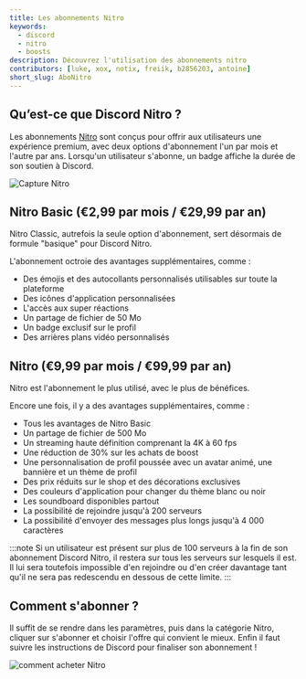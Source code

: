 ```yaml
---
title: Les abonnements Nitro
keywords:
  - discord
  - nitro
  - boosts
description: Découvrez l'utilisation des abonnements nitro
contributors: [luke, xox, notix, freiik, b2856203, antoine]
short_slug: AboNitro
---
```


## Qu’est-ce que Discord Nitro ?
Les abonnements [Nitro](https://discord.com/nitro) sont conçus pour offrir aux utilisateurs une expérience premium, avec deux options d'abonnement l'un par mois et l'autre par ans. Lorsqu'un utilisateur s'abonne, un badge affiche la durée de son soutien à Discord.

![Capture Nitro](https://i.dfr.gg/bRo.png)

## Nitro Basic (€2,99 par mois / €29,99 par an)
Nitro Classic, autrefois la seule option d'abonnement, sert désormais de formule "basique" pour Discord Nitro.

L'abonnement octroie des avantages supplémentaires, comme : 
* Des émojis et des autocollants personnalisés utilisables sur toute la plateforme
* Des icônes d'application personnalisées
* L'accès aux super réactions
* Un partage de fichier de 50 Mo
* Un badge exclusif sur le profil
* Des arrières plans vidéo personnalisés

## Nitro (€9,99 par mois / €99,99 par an)
Nitro est l'abonnement le plus utilisé, avec le plus de bénéfices.

Encore une fois, il y a des avantages supplémentaires, comme :
* Tous les avantages de Nitro Basic
* Un partage de fichier de 500 Mo
* Un streaming haute définition comprenant la 4K à 60 fps
* Une réduction de 30% sur les achats de boost
* Une personnalisation de profil poussée avec un avatar animé, une bannière et un thème de profil
* Des prix réduits sur le shop et des décorations exclusives
* Des couleurs d'application pour changer du thème blanc ou noir
* Les soundboard disponibles partout
* La possibilité de rejoindre jusqu'à 200 serveurs
* La possibilité d'envoyer des messages plus longs jusqu'à 4 000 caractères

:::note 
Si un utilisateur est présent sur plus de 100 serveurs à la fin de son abonnement Discord Nitro, il restera sur tous les serveurs sur lesquels il est. Il lui sera toutefois impossible d'en rejoindre ou d'en créer davantage tant qu'il ne sera pas redescendu en dessous de cette limite. 
:::

## Comment s'abonner ?
Il suffit de se rendre dans les paramètres, puis dans la catégorie Nitro, cliquer sur s'abonner et choisir l'offre qui convient le mieux. Enfin il faut suivre les instructions de Discord pour finaliser son abonnement !

![comment acheter Nitro](https://i.dfr.gg/4aWS.png)
